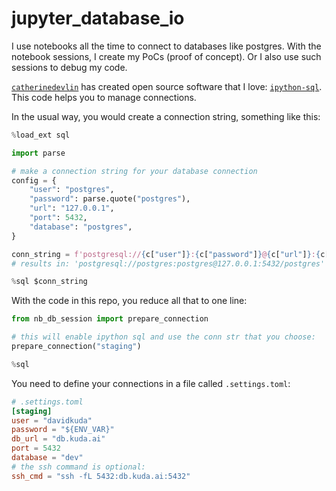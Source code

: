 # jupyter_database_io

I use notebooks all the time to connect to databases like postgres. With the notebook sessions, I create my PoCs (proof of concept). Or I also use such sessions to debug my code.

[`catherinedevlin`](https://github.com/catherinedevlin) has created open source software that I love: [`ipython-sql`](https://pypi.org/project/ipython-sql/). This code helps you to manage connections.

In the usual way, you would create a connection string, something like this:

```python
%load_ext sql 

import parse

# make a connection string for your database connection
config = {
    "user": "postgres",
    "password": parse.quote("postgres"),
    "url": "127.0.0.1",
    "port": 5432,
    "database": "postgres",
}

conn_string = f'postgresql://{c["user"]}:{c["password"]}@{c["url"]}:{c["port"]}/{c["database"]}'
# results in: 'postgresql://postgres:postgres@127.0.0.1:5432/postgres'

%sql $conn_string
```

With the code in this repo, you reduce all that to one line:

```python
from nb_db_session import prepare_connection

# this will enable ipython sql and use the conn str that you choose:
prepare_connection("staging")

%sql
```

You need to define your connections in a file called `.settings.toml`:

```toml
# .settings.toml
[staging]
user = "davidkuda"
password = "${ENV_VAR}"
db_url = "db.kuda.ai"
port = 5432
database = "dev"
# the ssh command is optional:
ssh_cmd = "ssh -fL 5432:db.kuda.ai:5432"
```
